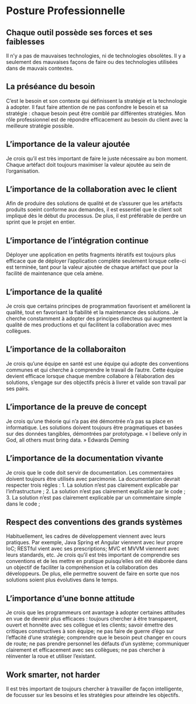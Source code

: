 # Posture Professionnelle

## Chaque outil possède ses forces et ses faiblesses

Il n’y a pas de mauvaises technologies, ni de technologies obsolètes. Il y a seulement des mauvaises façons de faire ou des technologies utilisées dans de mauvais contextes.

## La préséance du besoin

C’est le besoin et son contexte qui définissent la stratégie et la technologie à adopter. Il faut faire attention de ne pas confondre le besoin et sa stratégie : chaque besoin peut être comblé par différentes stratégies. Mon rôle professionnel est de répondre efficacement au besoin du client avec la meilleure stratégie possible.

## L’importance de la valeur ajoutée

Je crois qu’il est très important de faire le juste nécessaire au bon moment. Chaque artéfact doit toujours maximiser la valeur ajoutée au sein de l’organisation.

## L’importance de la collaboration avec le client

Afin de produire des solutions de qualité et de s’assurer que les artéfacts produits soeint conforme aux demandes, il est essentiel que le client soit impliqué dès le début du processus. De plus, il est préférable de perdre un sprint que le projet en entier.

## L’importance de l’intégration continue

Déployer une application en petits fragments itératifs est toujours plus efficace que de déployer l’application complète seulement lorsque celle-ci est terminée, tant pour la valeur ajoutée de chaque artéfact que pour la facilité de maintenance que cela amène. 

## L’importance de la qualité

Je crois que certains principes de programmation favorisent et améliorent la qualité, tout en favorisant la fiabilité et la maintenance des solutions. Je cherche constamment à adopter des principes directeus qui augmentent la qualité de mes productions et qui facilitent la collaboration avec mes collègues.

## L’importance de la collaboraiton

Je crois qu’une équipe en santé est une équipe qui adopte des conventions communes et qui cherche à comprendre le travail de l’autre. Cette équipe devient efficace lorsque chaque membre collabore à l’élaboration des solutions, s’engage sur des objectifs précis à livrer et valide son travail par ses pairs.

## L’importance de la preuve de concept

Je crois qu’une théorie qui n’a pas été démontrée n’a pas sa place en informatique. Les solutions doivent toujours être pragmatiques et basées sur des données tangibles, démontrées par prototypage.
« I believe only in God, all others must bring data. » Edwards Deming

## L’importance de la documentation vivante

Je crois que le code doit servir de documentation. Les commentaires doivent toujours être utilisés avec parcimonie. La documentation devrait respecter trois règles :
    1. La solution n’est pas clairement explicable par l’infrastructure ;
    2. La solution n’est pas clairement explicable par le code ;
    3. La solution n’est pas clairement explicable par un commentaire simple dans le code ;

## Respect des conventions des grands systèmes

Habituellement, les cadres de développement viennent avec leurs pratiques. Par exemple, Java Spring et Angular viennent avec leur propre IoC; RESTful vient avec ses prescriptions; MVC et MVVM viennent avec leurs standards, etc. Je crois qu’il est très important de comprendre ses conventions et de les mettre en pratique puisqu’elles ont été élaborée dans un objectif de faciliter la compréhension et la collaboration des développeurs. De plus, elle permettre souvent de faire en sorte que nos solutions soient plus évolutives dans le temps.

## L’importance d’une bonne attitude

Je crois que les programmeurs ont avantage à adopter certaines attitudes en vue de devenir plus efficaces : toujours chercher à être transparent, ouvert et honnête avec ses collègue et les clients; savoir émettre des critiques constructives à son équipe; ne pas faire de guerre d’égo sur l’effacité d’une stratégie; comprendre que le besoin peut changer en cours de route; ne pas prendre personnel les défauts d’un système; communiquer clairement et efficacement avec ses collègues; ne pas chercher à réinventer la roue et utiliser l’existant.

## Work smarter, not harder

Il est très important de toujours chercher à travailler de façon intelligente, de focusser sur les besoins et les stratégies pour atteindre les objectifs. 
